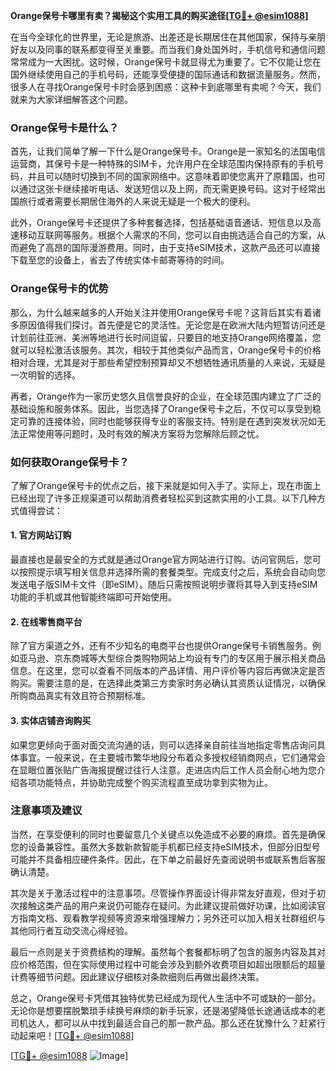 **Orange保号卡哪里有卖？揭秘这个实用工具的购买途径[[TG💪+ @esim1088](https://t.me/s/esim1088)]**

在当今全球化的世界里，无论是旅游、出差还是长期居住在其他国家，保持与亲朋好友以及同事的联系都变得至关重要。而当我们身处国外时，手机信号和通信问题常常成为一大困扰。这时候，Orange保号卡就显得尤为重要了。它不仅能让您在国外继续使用自己的手机号码，还能享受便捷的国际通话和数据流量服务。然而，很多人在寻找Orange保号卡时会感到困惑：这种卡到底哪里有卖呢？今天，我们就来为大家详细解答这个问题。

### Orange保号卡是什么？

首先，让我们简单了解一下什么是Orange保号卡。Orange是一家知名的法国电信运营商，其保号卡是一种特殊的SIM卡，允许用户在全球范围内保持原有的手机号码，并且可以随时切换到不同的国家网络中。这意味着即使您离开了原籍国，也可以通过这张卡继续接听电话、发送短信以及上网，而无需更换号码。这对于经常出国旅行或者需要长期居住海外的人来说无疑是一个极大的便利。

此外，Orange保号卡还提供了多种套餐选择，包括基础语音通话、短信息以及高速移动互联网等服务。根据个人需求的不同，您可以自由挑选适合自己的方案，从而避免了高昂的国际漫游费用。同时，由于支持eSIM技术，这款产品还可以直接下载至您的设备上，省去了传统实体卡邮寄等待的时间。

### Orange保号卡的优势

那么，为什么越来越多的人开始关注并使用Orange保号卡呢？这背后其实有着诸多原因值得我们探讨。首先便是它的灵活性。无论您是在欧洲大陆内短暂访问还是计划前往亚洲、美洲等地进行长时间逗留，只要目的地支持Orange网络覆盖，您就可以轻松激活该服务。其次，相较于其他类似产品而言，Orange保号卡的价格相对合理，尤其是对于那些希望控制预算却又不想牺牲通讯质量的人来说，无疑是一次明智的选择。

再者，Orange作为一家历史悠久且信誉良好的企业，在全球范围内建立了广泛的基础设施和服务体系。因此，当您选择了Orange保号卡之后，不仅可以享受到稳定可靠的连接体验，同时也能够获得专业的客服支持。特别是在遇到突发状况如无法正常使用等问题时，及时有效的解决方案将为您解除后顾之忧。

### 如何获取Orange保号卡？

了解了Orange保号卡的优点之后，接下来就是如何入手了。实际上，现在市面上已经出现了许多正规渠道可以帮助消费者轻松买到这款实用的小工具。以下几种方式值得尝试：

#### 1. 官方网站订购
最直接也是最安全的方式就是通过Orange官方网站进行订购。访问官网后，您可以按照提示填写相关信息并选择所需的套餐类型。完成支付之后，系统会自动向您发送电子版SIM卡文件（即eSIM）。随后只需按照说明步骤将其导入到支持eSIM功能的手机或其他智能终端即可开始使用。

#### 2. 在线零售商平台
除了官方渠道之外，还有不少知名的电商平台也提供Orange保号卡销售服务。例如亚马逊、京东商城等大型综合类购物网站上均设有专门的专区用于展示相关商品信息。在这里，您可以查看不同版本的产品详情、用户评价等内容后再做决定是否购买。需要注意的是，在选择此类第三方卖家时务必确认其资质认证情况，以确保所购商品真实有效且符合预期标准。

#### 3. 实体店铺咨询购买
如果您更倾向于面对面交流沟通的话，则可以选择亲自前往当地指定零售店询问具体事宜。一般来说，在主要城市繁华地段分布着众多授权经销商网点，它们通常会在显眼位置张贴广告海报提醒过往行人注意。走进店内后工作人员会耐心地为您介绍各项功能特点，并协助完成整个购买流程直至成功拿到实物为止。

### 注意事项及建议

当然，在享受便利的同时也要留意几个关键点以免造成不必要的麻烦。首先是确保您的设备兼容性。虽然大多数新款智能手机都已经支持eSIM技术，但部分旧型号可能并不具备相应硬件条件。因此，在下单之前最好先查阅说明书或联系售后客服确认清楚。

其次是关于激活过程中的注意事项。尽管操作界面设计得非常友好直观，但对于初次接触这类产品的用户来说仍可能存在疑问。为此建议提前做好功课，比如阅读官方指南文档、观看教学视频等资源来增强理解力；另外还可以加入相关社群组织与其他同行者互动交流心得经验。

最后一点则是关于资费结构的理解。虽然每个套餐都标明了包含的服务内容及其对应价格范围，但在实际使用过程中可能会涉及到额外收费项目如超出限额后的超量计费等细节问题。因此建议仔细核对条款细则后再做出最终决策。

总之，Orange保号卡凭借其独特优势已经成为现代人生活中不可或缺的一部分。无论你是想要摆脱繁琐手续换号麻烦的新手玩家，还是渴望降低长途通话成本的老司机达人，都可以从中找到最适合自己的那一款产品。那么还在犹豫什么？赶紧行动起来吧！[[TG💪+ @esim1088](https://t.me/s/esim1088)]

[[TG💪+ @esim1088](https://t.me/s/esim1088) ![Image](https://i.postimg.cc/4NQfJmqS/Snipaste-2025-05-13-00-14-12.png)]